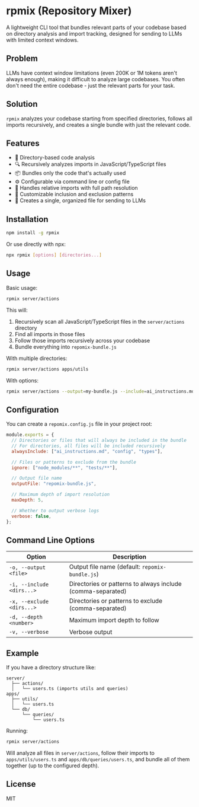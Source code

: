 # rpmix (Repository Mixer)

A lightweight CLI tool that bundles relevant parts of your codebase based on directory analysis and import tracking, designed for sending to LLMs with limited context windows.

## Problem

LLMs have context window limitations (even 200K or 1M tokens aren't always enough), making it difficult to analyze large codebases. You often don't need the entire codebase - just the relevant parts for your task.

## Solution

`rpmix` analyzes your codebase starting from specified directories, follows all imports recursively, and creates a single bundle with just the relevant code.

## Features

- 📁 Directory-based code analysis
- 🔍 Recursively analyzes imports in JavaScript/TypeScript files
- 📦 Bundles only the code that's actually used
- ⚙️ Configurable via command line or config file
- 🔄 Handles relative imports with full path resolution
- 🔧 Customizable inclusion and exclusion patterns
- 📝 Creates a single, organized file for sending to LLMs

## Installation

```bash
npm install -g rpmix
```

Or use directly with npx:

```bash
npx rpmix [options] [directories...]
```

## Usage

Basic usage:

```bash
rpmix server/actions
```

This will:

1. Recursively scan all JavaScript/TypeScript files in the `server/actions` directory
2. Find all imports in those files
3. Follow those imports recursively across your codebase
4. Bundle everything into `repomix-bundle.js`

With multiple directories:

```bash
rpmix server/actions apps/utils
```

With options:

```bash
rpmix server/actions --output=my-bundle.js --include=ai_instructions.md --exclude=node_modules/** --depth=3 --verbose
```

## Configuration

You can create a `repomix.config.js` file in your project root:

```javascript
module.exports = {
  // Directories or files that will always be included in the bundle
  // For directories, all files will be included recursively
  alwaysInclude: ["ai_instructions.md", "config", "types"],

  // Files or patterns to exclude from the bundle
  ignore: ["node_modules/**", "tests/**"],

  // Output file name
  outputFile: "repomix-bundle.js",

  // Maximum depth of import resolution
  maxDepth: 5,

  // Whether to output verbose logs
  verbose: false,
};
```

## Command Line Options

| Option                    | Description                                                 |
| ------------------------- | ----------------------------------------------------------- |
| `-o, --output <file>`     | Output file name (default: `repomix-bundle.js`)             |
| `-i, --include <dirs...>` | Directories or patterns to always include (comma-separated) |
| `-x, --exclude <dirs...>` | Directories or patterns to exclude (comma-separated)        |
| `-d, --depth <number>`    | Maximum import depth to follow                              |
| `-v, --verbose`           | Verbose output                                              |

## Example

If you have a directory structure like:

```
server/
  ├── actions/
  │   └── users.ts (imports utils and queries)
apps/
  ├── utils/
  │   └── users.ts
  └── db/
      └── queries/
          └── users.ts
```

Running:

```bash
rpmix server/actions
```

Will analyze all files in `server/actions`, follow their imports to `apps/utils/users.ts` and `apps/db/queries/users.ts`, and bundle all of them together (up to the configured depth).

## License

MIT
